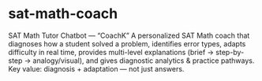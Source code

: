 # sat-math-coach
SAT Math Tutor Chatbot — “CoachK” A personalized SAT Math coach that diagnoses how a student solved a problem, identifies error types, adapts difficulty in real time, provides multi-level explanations (brief → step-by-step → analogy/visual), and gives diagnostic analytics &amp; practice pathways. Key value: diagnosis + adaptation — not just answers.
